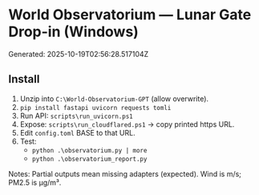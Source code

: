 
# World Observatorium — Lunar Gate Drop-in (Windows)
Generated: 2025-10-19T02:56:28.517104Z

## Install
1. Unzip into `C:\World-Observatorium-GPT` (allow overwrite).
2. `pip install fastapi uvicorn requests tomli`
3. Run API: `scripts\run_uvicorn.ps1`
4. Expose:  `scripts\run_cloudflared.ps1` → copy printed https URL.
5. Edit `config.toml` BASE to that URL.
6. Test:
   - `python .\observatorium.py | more`
   - `python .\observatorium_report.py`

Notes: Partial outputs mean missing adapters (expected). Wind is m/s; PM2.5 is µg/m³.
